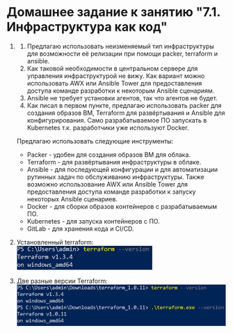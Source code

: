 # Домашнее задание к занятию "7.1. Инфраструктура как код"
1. 
   1. Предлагаю использовать неизменяемый тип инфраструктуры для возможности её релизации при помощи packer, terraform и ansible.
   2. Как таковой необходимости в центральном сервере для управления инфраструктурой не вижу. Как вариант можно использовать AWX или Ansible Tower для предоставления доступа команде разработки к некоторым Ansible сценариям.
   3. Ansible не требует установки агентов, так что агентов не будет.
   4. Как писал в первом пункте, предлагаю использовать packer для создания образов ВМ, Terraform для развёртывания и Ansible для конфигурирования. Само разрабатываемое ПО запускать в Kubernetes т.к. разработчики уже используют Docker.
   
   Предлагаю использовать следующие инструменты:
   * Packer - удобен для создания образов ВМ для облака.
   * Terraform - для развёртывания инфраструктуры в облаке.
   * Ansible - для последующей конфигурации и для автоматизации рутинных задач по обслуживанию инфраструктуры. Также возможно использование AWX или Ansible Tower для предоставления доступа команде разработки к запуску некоторых Ansible сценариев.
   * Docker - для сборки образов контейнеров с разрабатываемым ПО.
   * Kubernetes - для запуска контейнеров с ПО.
   * GitLab - для хранения кода и CI/CD.

2. Установленный terraform:  
   ![terraform](./pictures/terraform.PNG)
3. Две разные версии Terraform:  
   ![terraform 2](./pictures/terraform%202.PNG)